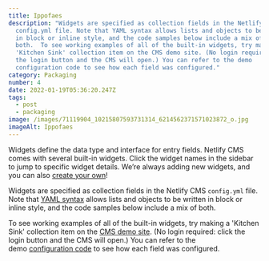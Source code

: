 ```yaml
---
title: Ippofaes
description: "Widgets are specified as collection fields in the Netlify CMS
  config.yml file. Note that YAML syntax allows lists and objects to be written
  in block or inline style, and the code samples below include a mix of
  both.  To see working examples of all of the built-in widgets, try making a
  'Kitchen Sink' collection item on the CMS demo site. (No login required: click
  the login button and the CMS will open.) You can refer to the demo
  configuration code to see how each field was configured."
category: Packaging
number: 4
date: 2022-01-19T05:36:20.247Z
tags:
  - post
  - packaging
image: /images/71119904_10215807593731314_6214562371571023872_o.jpg
imageAlt: Ippofaes
---
```

<!--StartFragment-->

Widgets define the data type and interface for entry fields. Netlify CMS comes with several built-in widgets. Click the widget names in the sidebar to jump to specific widget details. We’re always adding new widgets, and you can also [create your own](https://www.netlifycms.org/docs/custom-widgets)!

Widgets are specified as collection fields in the Netlify CMS `config.yml` file. Note that [YAML syntax](https://en.wikipedia.org/wiki/YAML#Basic_components) allows lists and objects to be written in block or inline style, and the code samples below include a mix of both.

To see working examples of all of the built-in widgets, try making a 'Kitchen Sink' collection item on the [CMS demo site](https://cms-demo.netlify.com/). (No login required: click the login button and the CMS will open.) You can refer to the demo [configuration code](https://github.com/netlify/netlify-cms/blob/master/dev-test/config.yml) to see how each field was configured.

<!--EndFragment-->